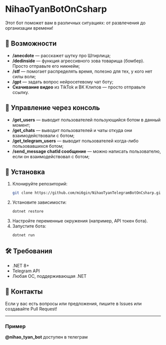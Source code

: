 # NihaoTyanBotOnCsharp

Этот бот поможет вам в различных ситуациях: от развлечения до организации времени!

## 🚀 Возможности

- **/anecdote** — расскажет шутку про Штирлица;
- **/dedinside** — функция агрессивного зова товарища (бомбер). Просто отправьте его никнейм;
- **/stf** — помогает распределять время, полезно для тех, у кого нет силы воли;
- **/gpt** — задать вопрос нейросетевому чат боту;
- **Скачивание видео** из TikTok и ВК Клипов — просто отправьте ссылку.

## 🤖 Управление через консоль
- **/get_users** — выводит пользователей пользующийся ботом в данный момент;
- **/get_chats** — выводит пользователей и чаты откуда они взаимодействовали с ботом;
- **/get_telegram_users** — выводит пользователей когда-либо пользовавшихся ботом;
- **/send_message chatId сообщение** — можно написать пользователю, если он взаимодействовал с ботом;


## 🔧 Установка

1. Клонируйте репозиторий:
   ```sh
   git clone https://github.com/mi6gin/NihaoTyanTelegramBotOnCsharp.git
   ```
2. Установите зависимости:
   ```sh
   dotnet restore
   ```
3. Настройте переменные окружения (например, API токен бота).
4. Запустите бота:
   ```sh
   dotnet run
   ```

## 🛠 Требования
- .NET 8+
- Telegram API
- Любая ОС, поддерживающая .NET

## 📌 Контакты
Если у вас есть вопросы или предложения, пишите в Issues или создавайте Pull Request!

---
### Пример
**@nihao_tyan_bot** доступен в телеграм
